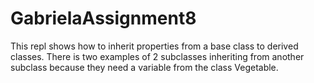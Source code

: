 # GabrielaAssignment8
This repl shows how to inherit properties from a base class to derived classes. There is two examples of 2 subclasses inheriting from another subclass because they need a variable from the class Vegetable. 
